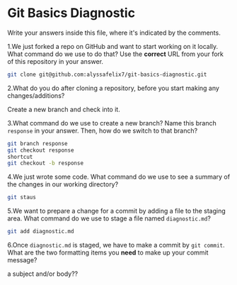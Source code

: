 # Git Basics Diagnostic

Write your answers inside this file, where it's indicated by the comments.

1.We just forked a repo on GitHub and want to start working on it locally.
What command do we use to do that? Use the **correct** URL from your fork of
this repository in your answer.

```sh
git clone git@github.com:alyssafelix7/git-basics-diagnostic.git
```

2.What do you do after cloning a repository, before you start making any
changes/additions?

Create a new branch and check into it.

3.What command do we use to create a new branch? Name this branch `response`
    in your answer. Then, how do we switch to that branch?

```sh
git branch response
git checkout response
shortcut
git checkout -b response
```

4.We just wrote some code. What command do we use to see a summary of the
    changes in our working directory?

```sh
git staus
```

5.We want to prepare a change for a commit by adding a file to the staging
    area. What command do we use to stage a file named `diagnostic.md`?

```sh
git add diagnostic.md
```

6.Once `diagnostic.md` is staged, we have to make a commit by `git commit`.
What are the two formatting items you **need** to make up your commit message?

a subject and/or body??
